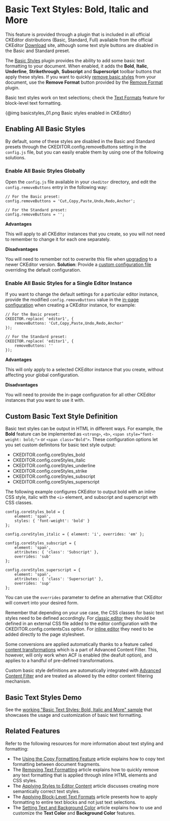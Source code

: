 <!--
Copyright (c) 2003-2016, CKSource - Frederico Knabben. All rights reserved.
For licensing, see LICENSE.md.
-->

# Basic Text Styles: Bold, Italic and More

<p class="requirements">
	This feature is provided through a plugin that is included in all official CKEditor distributions (Basic, Standard, Full) available from the official CKEditor <a href="http://ckeditor.com/download">Download</a> site, although some text style buttons are disabled in the Basic and Standard preset.
</p>

The [Basic Styles](http://ckeditor.com/addon/basicstyles) plugin provides the ability to add some basic text formatting to your document. When enabled, it adds the **Bold**, **Italic**, **Underline**, **Strikethrough**, **Subscript** and **Superscript** toolbar buttons that apply these styles. If you want to quickly [remove basic styles](#!/guide/dev_removeformat) from your document, use the **Remove Format** button provided by the [Remove Format](http://ckeditor.com/addon/removeformat) plugin.


Basic text styles work on text selections; check the [Text Formats](#!/guide/dev_format) feature for block-level text formatting.

{@img basicstyles_01.png Basic styles enabled in CKEditor}

## Enabling All Basic Styles

By default, some of these styles are disabled in the Basic and Standard presets through the CKEDITOR.config.removeButtons setting in the `config.js` file, but you can easily enable them by using one of the following solutions.

### Enable All Basic Styles Globally

Open the `config.js` file available in your `ckeditor` directory, and edit the `config.removeButtons` entry in the following way:

	// For the Basic preset:
	config.removeButtons = 'Cut,Copy,Paste,Undo,Redo,Anchor';
	
	// For the Standard preset:
	config.removeButtons = '';

**Advantages**

This will apply to all CKEditor instances that you create, so you will not need to remember to change it for each one separately.

**Disadvantages**

You will need to remember not to overwrite this file when [upgrading](#!/guide/dev_upgrade) to a newer CKEditor version. **Solution**: Provide a [custom configuration file](#!/guide/dev_configuration-section-using-a-custom-configuration-file) overriding the default configuration.

### Enable All Basic Styles for a Single Editor Instance

If you want to change the default settings for a particular editor instance, provide the modified `config.removeButtons` value in the [in-page configuration](#!/guide/dev_configuration-section-defining-configuration-in-page) when creating a CKEditor instance, for example:

	// For the Basic preset:
	CKEDITOR.replace( 'editor1', {
		removeButtons: 'Cut,Copy,Paste,Undo,Redo,Anchor'
	});
	
	// For the Standard preset:
	CKEDITOR.replace( 'editor1', {
		removeButtons: ''
	});

**Advantages**

This will only apply to a selected CKEditor instance that you create, without affecting your global configuration.

**Disadvantages**

You will need to provide the in-page configuration for all other CKEditor instances that you want to use it with.

## Custom Basic Text Style Definition

Basic text styles can be output in HTML in different ways. For example, the **Bold** feature can be implemented as `<strong>`, `<b>`, `<span style="font-weight: bold;">` or `<span class="Bold">`. These configuration options let you set custom definitons for basic text style output:

* CKEDITOR.config.coreStyles_bold
* CKEDITOR.config.coreStyles_italic
* CKEDITOR.config.coreStyles_underline
* CKEDITOR.config.coreStyles_strike
* CKEDITOR.config.coreStyles_subscript
* CKEDITOR.config.coreStyles_superscript

The following example configures CKEditor to output bold with an inline CSS style, italic with the `<i>` element, and subscript and superscript with CSS classes.

	config.coreStyles_bold = {
		element: 'span',
		styles: { 'font-weight': 'bold' }
	};
	
	config.coreStyles_italic = { element: 'i', overrides: 'em' };
	
	config.coreStyles_subscript = {
		element: 'span',
		attributes: { 'class': 'Subscript' },
		overrides: 'sub'
	};
	
	config.coreStyles_superscript = {
		element: 'span',
		attributes: { 'class': 'Superscript' },
		overrides: 'sup'
	};

You can use the `overrides` parameter to define an alternative that CKEditor will convert into your desired form.

Remember that depending on your use case, the CSS classes for basic text styles need to be defined accordingly. For [classic editor](#!/guide/dev_framed) they should be defined in an external CSS file added to the editor configuration with the CKEDITOR.config.contentsCss option. For [inline editor](#!/guide/dev_inline) they need to be added directly to the page stylesheet.

<div class="tip">
	<p>
		Some conversions are applied automatically thanks to a feature called <a href="#!/guide/dev_advanced_content_filter-section-content-transformations">content transformations</a> which is a part of Advanced Content Filter. This, however, will only work when ACF
	is enabled (the deafult option), and applies to a handful of pre-defined transformations.
	</p>
	<p>
		Custom basic style definitions are automatically integrated with <a href="#!/guide/dev_acf">Advanced Content Filter</a> and are treated as allowed by the editor content filtering mechanism.
	</p>
</div>

## Basic Text Styles Demo 

See the [working "Basic Text Styles: Bold, Italic and More" sample](../samples/basicstyles.html) that showcases the usage and customization of basic text formatting.

## Related Features

Refer to the following resources for more information about text styling and formatting:

* The [Using the Copy Formatting Feature](#!/guide/dev_fcopyformatting) article explains how to copy text formatting between document fragments.
* The [Removing Text Formatting](#!/guide/dev_removeformat) article explains how to quickly remove any text formatting that is applied through inline HTML elements and CSS styles.
* The [Applying Styles to Editor Content](#!/guide/dev_styles) article discusses creating more semantically correct text styles.
* The [Applying Block-Level Text Formats](#!/guide/dev_format) article presents how to apply formatting to entire text blocks and not just text selections.
* The [Setting Text and Background Color](#!/guide/dev_colorbutton) article explains how to use and customize the **Text Color** and **Background Color** features.
